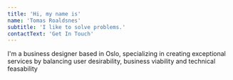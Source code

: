 ```yaml
---
title: 'Hi, my name is'
name: 'Tomas Roaldsnes'
subtitle: 'I like to solve problems.'
contactText: 'Get In Touch'
---
```


I'm a business designer based in Oslo, specializing in creating exceptional services by balancing user desirability, business viability and technical feasability
